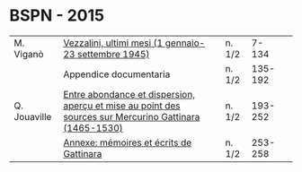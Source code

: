 # BSPN - 2015

<table>
    <tr>
        <td>M. Vigan&ograve;</td>
        <td><a href="http://www.ssno.it/BSPNo/bspn_2015.html#01">Vezzalini, ultimi mesi (1 gennaio-23 settembre
            1945)</a></td>
        <td>n. 1/2</td>
        <td>7-134</td>
        <td></td>
    </tr>
    <tr>
        <td></td>
        <td>Appendice documentaria</td>
        <td>n. 1/2</td>
        <td>135-192</td>
        <td></td>
    </tr>
    <tr>
        <td>Q. Jouaville</td>
        <td><a href="http://www.ssno.it/BSPNo/bspn_2015.html#02">Entre abondance et dispersion, aper&ccedil;u et mise
            au point des sources sur Mercurino Gattinara (1465-1530)</a></td>
        <td>n. 1/2</td>
        <td>193-252</td>
        <td></td>
    </tr>
    <tr>
        <td></td>
        <td><a href="http://www.ssno.it/BSPNo/bspn_2015.html#02">Annexe: m&eacute;moires et &eacute;crits de
            Gattinara</a></td>
        <td>n. 1/2</td>
        <td>253-258</td>
        <td></td>
    </tr>
</table>